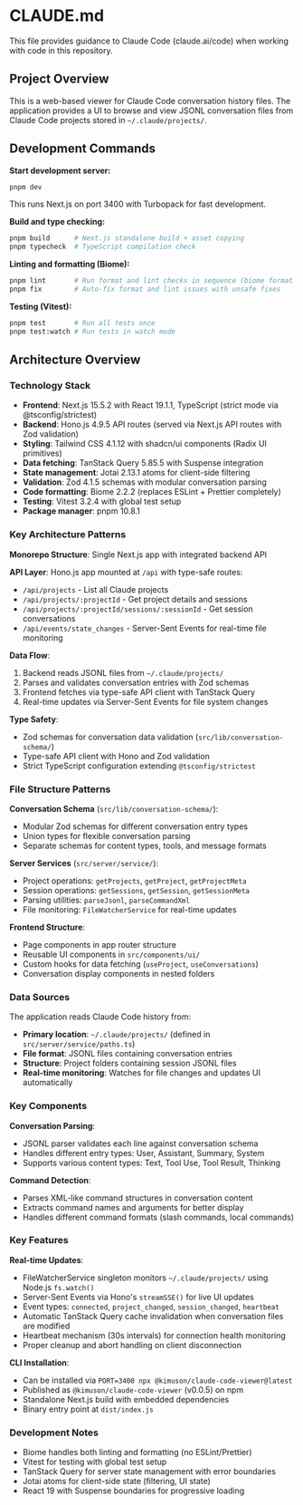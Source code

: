 # CLAUDE.md

This file provides guidance to Claude Code (claude.ai/code) when working with code in this repository.

## Project Overview

This is a web-based viewer for Claude Code conversation history files. The application provides a UI to browse and view JSONL conversation files from Claude Code projects stored in `~/.claude/projects/`.

## Development Commands

**Start development server:**
```bash
pnpm dev
```
This runs Next.js on port 3400 with Turbopack for fast development.

**Build and type checking:**
```bash
pnpm build      # Next.js standalone build + asset copying
pnpm typecheck  # TypeScript compilation check
```

**Linting and formatting (Biome):**
```bash
pnpm lint       # Run format and lint checks in sequence (biome format + biome check)
pnpm fix        # Auto-fix format and lint issues with unsafe fixes
```

**Testing (Vitest):**
```bash
pnpm test       # Run all tests once
pnpm test:watch # Run tests in watch mode
```

## Architecture Overview

### Technology Stack
- **Frontend**: Next.js 15.5.2 with React 19.1.1, TypeScript (strict mode via @tsconfig/strictest)
- **Backend**: Hono.js 4.9.5 API routes (served via Next.js API routes with Zod validation)
- **Styling**: Tailwind CSS 4.1.12 with shadcn/ui components (Radix UI primitives)
- **Data fetching**: TanStack Query 5.85.5 with Suspense integration
- **State management**: Jotai 2.13.1 atoms for client-side filtering
- **Validation**: Zod 4.1.5 schemas with modular conversation parsing
- **Code formatting**: Biome 2.2.2 (replaces ESLint + Prettier completely)
- **Testing**: Vitest 3.2.4 with global test setup
- **Package manager**: pnpm 10.8.1

### Key Architecture Patterns

**Monorepo Structure**: Single Next.js app with integrated backend API

**API Layer**: Hono.js app mounted at `/api` with type-safe routes:
- `/api/projects` - List all Claude projects
- `/api/projects/:projectId` - Get project details and sessions
- `/api/projects/:projectId/sessions/:sessionId` - Get session conversations
- `/api/events/state_changes` - Server-Sent Events for real-time file monitoring

**Data Flow**:
1. Backend reads JSONL files from `~/.claude/projects/`
2. Parses and validates conversation entries with Zod schemas
3. Frontend fetches via type-safe API client with TanStack Query
4. Real-time updates via Server-Sent Events for file system changes

**Type Safety**: 
- Zod schemas for conversation data validation (`src/lib/conversation-schema/`)
- Type-safe API client with Hono and Zod validation
- Strict TypeScript configuration extending `@tsconfig/strictest`

### File Structure Patterns

**Conversation Schema** (`src/lib/conversation-schema/`):
- Modular Zod schemas for different conversation entry types
- Union types for flexible conversation parsing
- Separate schemas for content types, tools, and message formats

**Server Services** (`src/server/service/`):
- Project operations: `getProjects`, `getProject`, `getProjectMeta`
- Session operations: `getSessions`, `getSession`, `getSessionMeta` 
- Parsing utilities: `parseJsonl`, `parseCommandXml`
- File monitoring: `FileWatcherService` for real-time updates

**Frontend Structure**:
- Page components in app router structure
- Reusable UI components in `src/components/ui/`
- Custom hooks for data fetching (`useProject`, `useConversations`)
- Conversation display components in nested folders

### Data Sources

The application reads Claude Code history from:
- **Primary location**: `~/.claude/projects/` (defined in `src/server/service/paths.ts`)
- **File format**: JSONL files containing conversation entries
- **Structure**: Project folders containing session JSONL files
- **Real-time monitoring**: Watches for file changes and updates UI automatically

### Key Components

**Conversation Parsing**: 
- JSONL parser validates each line against conversation schema
- Handles different entry types: User, Assistant, Summary, System
- Supports various content types: Text, Tool Use, Tool Result, Thinking

**Command Detection**:
- Parses XML-like command structures in conversation content
- Extracts command names and arguments for better display
- Handles different command formats (slash commands, local commands)

### Key Features

**Real-time Updates**:
- FileWatcherService singleton monitors `~/.claude/projects/` using Node.js `fs.watch()`
- Server-Sent Events via Hono's `streamSSE()` for live UI updates  
- Event types: `connected`, `project_changed`, `session_changed`, `heartbeat`
- Automatic TanStack Query cache invalidation when conversation files are modified
- Heartbeat mechanism (30s intervals) for connection health monitoring
- Proper cleanup and abort handling on client disconnection

**CLI Installation**:
- Can be installed via `PORT=3400 npx @kimuson/claude-code-viewer@latest`
- Published as `@kimuson/claude-code-viewer` (v0.0.5) on npm
- Standalone Next.js build with embedded dependencies
- Binary entry point at `dist/index.js`

### Development Notes

- Biome handles both linting and formatting (no ESLint/Prettier)
- Vitest for testing with global test setup
- TanStack Query for server state management with error boundaries
- Jotai atoms for client-side state (filtering, UI state)
- React 19 with Suspense boundaries for progressive loading